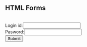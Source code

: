 <html>
<body> 

<h2> HTML Forms</h2>

<form><br>
Login id:<input type = "text" name="username" value=""><br>
Pasword:<input type = "Password" name="Password" value=""><br>
 <input type="submit" value="Submit"><br>
</form> 

</body>
</html>
